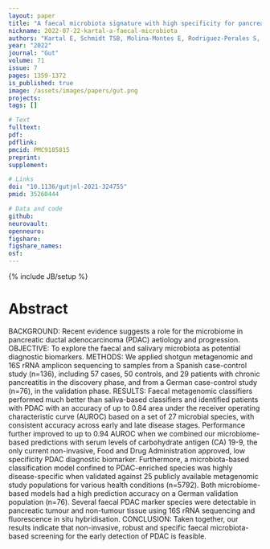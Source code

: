 ```yaml
---
layout: paper
title: "A faecal microbiota signature with high specificity for pancreatic cancer"
nickname: 2022-07-22-kartal-a-faecal-microbiota
authors: "Kartal E, Schmidt TSB, Molina-Montes E, Rodriguez-Perales S, Wirbel J, Maistrenko OM, Akanni WA, Alashkar Alhamwe B, Alves RJ, Carrato A, Erasmus HP, Estudillo L, Finkelmeier F, Fullam A, Glazek AM, Gomez-Rubio P, Hercog R, Jung F, Kandels S, Kersting S, Langheinrich M, Marquez M, Molero X, Orakov A, Van Rossum T, Torres-Ruiz R, Telzerow A, Zych K, Benes V, Zeller G, Trebicka J, Real FX, Malats N, Bork P"
year: "2022"
journal: "Gut"
volume: 71
issue: 7
pages: 1359-1372
is_published: true
image: /assets/images/papers/gut.png
projects:
tags: []

# Text
fulltext:
pdf:
pdflink:
pmcid: PMC9185815
preprint:
supplement:

# Links
doi: "10.1136/gutjnl-2021-324755"
pmid: 35260444

# Data and code
github:
neurovault:
openneuro:
figshare:
figshare_names:
osf:
---
```

{% include JB/setup %}

# Abstract

BACKGROUND: Recent evidence suggests a role for the microbiome in pancreatic ductal adenocarcinoma (PDAC) aetiology and progression. OBJECTIVE: To explore the faecal and salivary microbiota as potential diagnostic biomarkers. METHODS: We applied shotgun metagenomic and 16S rRNA amplicon sequencing to samples from a Spanish case-control study (n=136), including 57 cases, 50 controls, and 29 patients with chronic pancreatitis in the discovery phase, and from a German case-control study (n=76), in the validation phase. RESULTS: Faecal metagenomic classifiers performed much better than saliva-based classifiers and identified patients with PDAC with an accuracy of up to 0.84 area under the receiver operating characteristic curve (AUROC) based on a set of 27 microbial species, with consistent accuracy across early and late disease stages. Performance further improved to up to 0.94 AUROC when we combined our microbiome-based predictions with serum levels of carbohydrate antigen (CA) 19-9, the only current non-invasive, Food and Drug Administration approved, low specificity PDAC diagnostic biomarker. Furthermore, a microbiota-based classification model confined to PDAC-enriched species was highly disease-specific when validated against 25 publicly available metagenomic study populations for various health conditions (n=5792). Both microbiome-based models had a high prediction accuracy on a German validation population (n=76). Several faecal PDAC marker species were detectable in pancreatic tumour and non-tumour tissue using 16S rRNA sequencing and fluorescence in situ hybridisation. CONCLUSION: Taken together, our results indicate that non-invasive, robust and specific faecal microbiota-based screening for the early detection of PDAC is feasible.

